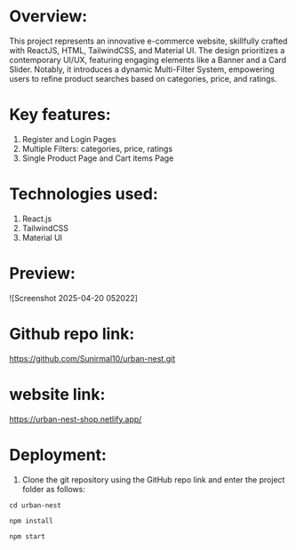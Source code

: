 # Overview:

This project represents an innovative e-commerce website, skillfully crafted with ReactJS, HTML, TailwindCSS, and Material UI. The design prioritizes a contemporary UI/UX, featuring engaging elements like a Banner and a Card Slider. Notably, it introduces a dynamic Multi-Filter System, empowering users to refine product searches based on categories, price, and ratings.

# Key features:

1. Register and Login Pages
2. Multiple Filters: categories, price, ratings
3. Single Product Page and Cart items Page

# Technologies used:

1. React.js
2. TailwindCSS
3. Material UI

# Preview:

![Screenshot 2025-04-20 052022]



# Github repo link:

https://github.com/Sunirmal10/urban-nest.git

# website link:

https://urban-nest-shop.netlify.app/

# Deployment:

1. Clone the git repository using the GitHub repo link and enter the project folder as follows:

 ```
cd urban-nest
```

```
npm install
```

```
npm start
```
